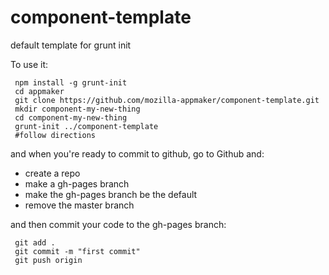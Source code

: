 component-template
==================

default template for grunt init

To use it:

```
 npm install -g grunt-init
 cd appmaker
 git clone https://github.com/mozilla-appmaker/component-template.git 
 mkdir component-my-new-thing
 cd component-my-new-thing
 grunt-init ../component-template
 #follow directions
```

and when you're ready to commit to github, go to Github and:

 - create a repo 
 - make a gh-pages branch
 - make the gh-pages branch be the default
 - remove the master branch

and then commit your code to the gh-pages branch:

```
 git add .
 git commit -m "first commit"
 git push origin 
```
